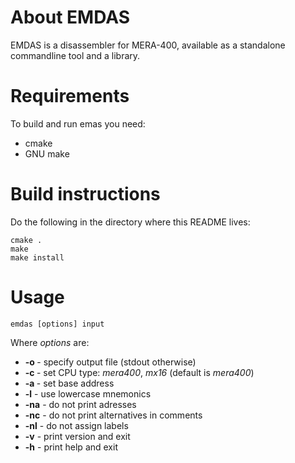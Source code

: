 
About EMDAS
==========================================================================

EMDAS is a disassembler for MERA-400, available as a standalone commandline tool and a library.

Requirements
==========================================================================

To build and run emas you need:

* cmake
* GNU make

Build instructions
==========================================================================

Do the following in the directory where this README lives:

```
cmake .
make
make install
```

Usage
==========================================================================

```
emdas [options] input
```

Where *options* are:

* **-o <output>** - specify output file (stdout otherwise)
* **-c <cpu>** - set CPU type: *mera400*, *mx16* (default is *mera400*)
* **-a <addr>** - set base address
* **-l** - use lowercase mnemonics
* **-na** - do not print adresses
* **-nc** - do not print alternatives in comments
* **-nl** - do not assign labels
* **-v** - print version and exit
* **-h** - print help and exit

